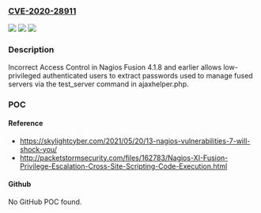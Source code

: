 ### [CVE-2020-28911](https://cve.mitre.org/cgi-bin/cvename.cgi?name=CVE-2020-28911)
![](https://img.shields.io/static/v1?label=Product&message=n%2Fa&color=blue)
![](https://img.shields.io/static/v1?label=Version&message=n%2Fa&color=blue)
![](https://img.shields.io/static/v1?label=Vulnerability&message=n%2Fa&color=brighgreen)

### Description

Incorrect Access Control in Nagios Fusion 4.1.8 and earlier allows low-privileged authenticated users to extract passwords used to manage fused servers via the test_server command in ajaxhelper.php.

### POC

#### Reference
- https://skylightcyber.com/2021/05/20/13-nagios-vulnerabilities-7-will-shock-you/
- http://packetstormsecurity.com/files/162783/Nagios-XI-Fusion-Privilege-Escalation-Cross-Site-Scripting-Code-Execution.html

#### Github
No GitHub POC found.

